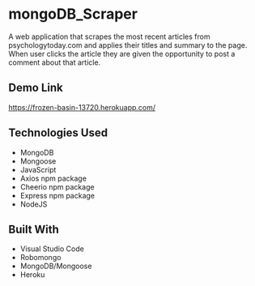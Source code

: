 # mongoDB_Scraper
A web application that scrapes the most recent articles from psychologytoday.com and applies their titles and summary to the page. When user clicks the article they are given the opportunity to post a comment about that article. 

## Demo Link

https://frozen-basin-13720.herokuapp.com/

## Technologies Used
* MongoDB
* Mongoose
* JavaScript
* Axios npm package
* Cheerio npm package
* Express npm package
* NodeJS

## Built With
* Visual Studio Code
* Robomongo
* MongoDB/Mongoose
* Heroku
